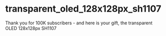 # transparent_oled_128x128px_sh1107
Thank you for 100K subscribers - and here is your gift, the transparent OLED 128x128px SH1107
